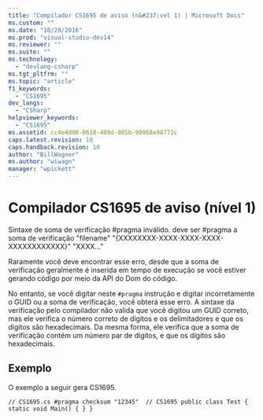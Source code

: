 ```yaml
---
title: "Compilador CS1695 de aviso (n&#237;vel 1) | Microsoft Docs"
ms.custom: ""
ms.date: "10/29/2016"
ms.prod: "visual-studio-dev14"
ms.reviewer: ""
ms.suite: ""
ms.technology: 
  - "devlang-csharp"
ms.tgt_pltfrm: ""
ms.topic: "article"
f1_keywords: 
  - "CS1695"
dev_langs: 
  - "CSharp"
helpviewer_keywords: 
  - "CS1695"
ms.assetid: cc4e4d00-0618-400d-985b-90968e98772c
caps.latest.revision: 10
caps.handback.revision: 10
author: "BillWagner"
ms.author: "wiwagn"
manager: "wpickett"
---
```

# Compilador CS1695 de aviso (n&#237;vel 1)
Sintaxe de soma de verificação \#pragma inválido. deve ser \#pragma a soma de verificação "filename" "{XXXXXXXX\-XXXX\-XXXX\-XXXX\-XXXXXXXXXXXX}" "XXXX..."  
  
 Raramente você deve encontrar esse erro, desde que a soma de verificação geralmente é inserida em tempo de execução se você estiver gerando código por meio da API do Dom do código.  
  
 No entanto, se você digitar neste `#pragma` instrução e digitar incorretamente o GUID ou a soma de verificação, você obterá esse erro. A sintaxe da verificação pelo compilador não valida que você digitou um GUID correto, mas ele verifica o número correto de dígitos e os delimitadores e que os dígitos são hexadecimais. Da mesma forma, ele verifica que a soma de verificação contém um número par de dígitos, e que os dígitos são hexadecimais.  
  
## Exemplo  
 O exemplo a seguir gera CS1695.  
  
```  
// CS1695.cs #pragma checksum "12345"  // CS1695 public class Test { static void Main() { } }  
```